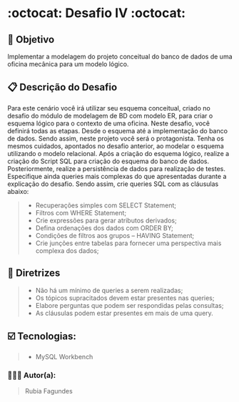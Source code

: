 # :octocat: Desafio IV :octocat:


## 🎯 Objetivo
Implementar a modelagem do projeto conceitual do banco de dados de uma oficina mecânica para um modelo lógico.

## 📋 Descrição do Desafio
  Para este cenário você irá utilizar seu esquema conceitual, criado no desafio do módulo de modelagem de BD com modelo ER, para criar o esquema lógico para o contexto de uma oficina. Neste desafio, você definirá todas as etapas. Desde o esquema até a implementação do banco de dados. Sendo assim, neste projeto você será o protagonista. Tenha os mesmos cuidados, apontados no desafio anterior, ao modelar o esquema utilizando o modelo relacional.
  Após a criação do esquema lógico, realize a criação do Script SQL para criação do esquema do banco de dados. Posteriormente, realize a persistência de dados para realização de testes. Especifique ainda queries mais complexas do que apresentadas durante a explicação do desafio. Sendo assim, crie queries SQL com as cláusulas abaixo:
>- Recuperações simples com SELECT Statement;
>- Filtros com WHERE Statement;
>- Crie expressões para gerar atributos derivados;
>- Defina ordenações dos dados com ORDER BY;
>- Condições de filtros aos grupos – HAVING Statement;
>- Crie junções entre tabelas para fornecer uma perspectiva mais complexa dos dados;

## 📑 Diretrizes
>- Não há um mínimo de queries a serem realizadas;
>- Os tópicos supracitados devem estar presentes nas queries;
>- Elabore perguntas que podem ser respondidas pelas consultas;
>- As cláusulas podem estar presentes em mais de uma query.

## ☑️ Tecnologias:
>- MySQL Workbench

### 📝👩‍💻 Autor(a):
> Rubia Fagundes
